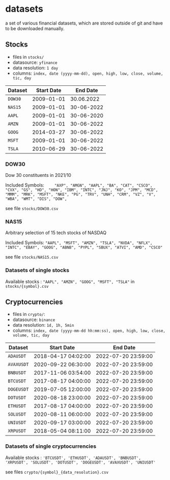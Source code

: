 # datasets

a set of various financial datasets, which are stored outside of git and have to be downloaded manually.

## Stocks

* files in ``stocks/``
* datasource: ``yfinance``
* data resolution: ``1 day``
* columns: ``index, date (yyyy-mm-dd), open, high, low, close, volume, tic, day``

| Dataset | Start Date | End Date   |
|---------|------------|------------|
| `DOW30` | 2009-01-01 | 30.06.2022 |
| `NAS15` | 2009-01-01 | 30-06-2022 |
| `AAPL`  | 2009-01-01 | 30-06-2020 |
| `AMZN`  | 2009-01-01 | 30-06-2022 |
| `GOOG`  | 2014-03-27 | 30-06-2022 |
| `MSFT`  | 2009-01-01 | 30-06-2022 |
| `TSLA`  | 2010-06-29 | 30-06-2022 |

### DOW30

Dow 30 constituents in 2021/10

Included Symbols: ``    "AXP", "AMGN", "AAPL", "BA", "CAT", "CSCO", "CVX", "GS",
"HD", "HON", "IBM", "INTC", "JNJ", "KO", "JPM", "MCD", "MMM", "MRK", "MSFT",
"NKE", "PG", "TRV", "UNH", "CRM", "VZ", "V", "WBA", "WMT", "DIS", "DOW",``

see file ``stocks/DOW30.csv``

### NAS15

Arbitrary selection of 15 tech stocks of NASDAQ

Included Symbols: ``"AAPL", "MSFT", "AMZN", "TSLA", "NVDA", "NFLX", "INTC", "EBAY",
"GOOG", "ABNB", "PYPL", "SBUX", "ATVI", "AMD", "CSCO"``

see file ``stocks/NAS15.csv``

### Datasets of single stocks

Available stocks : ``"AAPL", "AMZN", "GOOG", "MSFT", "TSLA"`` in `stocks/{symbol}.csv`

## Cryptocurrencies

* files in ``crypto/``:
* datasource: ``binance``
* data resolution: ``1d, 1h, 5min``
* columns: ``index, date (yyyy-mm-dd hh:mm:ss), open, high, low, close, volume, tic, day``

| Dataset      | Start Date          | End Date            |
|--------------|---------------------|---------------------|
| ``ADAUSDT``  | 2018-04-17 04:02:00 | 2022-07-20 23:59:00 |
| ``AVAXUSDT`` | 2020-09-22 06:30:00 | 2022-07-20 23:59:00 |
| ``BNBUSDT``  | 2017-11-06 03:54:00 | 2022-07-20 23:59:00 |
| ``BTCUSDT``  | 2017-08-17 04:00:00 | 2022-07-20 23:59:00 |
| ``DOGEUSDT`` | 2019-07-05 12:00:00 | 2022-07-20 23:59:00 |
| ``DOTUSDT``  | 2020-08-18 23:00:00 | 2022-07-20 23:59:00 |
| ``ETHUSDT``  | 2017-08-17 04:00:00 | 2022-07-20 23:59:00 |
| ``SOLUSDT``  | 2020-08-11 06:00:00 | 2022-07-20 23:59:00 |
| ``UNIUSDT``  | 2020-09-17 03:00:00 | 2022-07-20 23:59:00 |
| ``XRPUSDT``  | 2018-05-04 08:11:00 | 2022-07-20 23:59:00 |




### Datasets of single cryptocurrencies

Available stocks : ``'BTCUSDT', 'ETHUSDT', 'ADAUSDT', 'BNBUSDT', 'XRPUSDT', 'SOLUSDT',
'DOTUSDT', 'DOGEUSDT', 'AVAXUSDT', 'UNIUSDT'`` 

see files `crypto/{symbol}_{data_resolution}.csv`